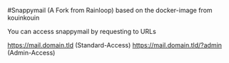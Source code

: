 #Snappymail (A Fork from Rainloop) based on the docker-image from kouinkouin

You can access snappymail by requesting to URLs

https://mail.domain.tld (Standard-Access)
https://mail.domain.tld/?admin (Admin-Access)
